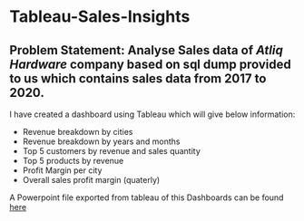 # Tableau-Sales-Insights

## Problem Statement: Analyse Sales data of *Atliq Hardware* company based on sql dump provided to us which contains sales data from 2017 to 2020.

I have created a dashboard using Tableau which will give below information:
* Revenue breakdown by cities
* Revenue breakdown by years and months
* Top 5 customers by revenue and sales quantity
* Top 5 products by revenue
* Profit Margin per city
* Overall sales profit margin (quaterly)

A Powerpoint file exported from tableau of this Dashboards can be found [here](https://github.com/rohanj98/Tableau-Sales-Insights/blob/main/Sales_insight.pptx)
